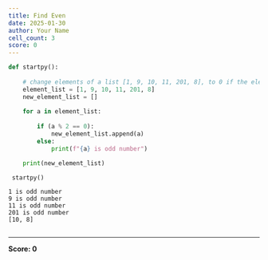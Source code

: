 ```yaml
---
title: Find Even
date: 2025-01-30
author: Your Name
cell_count: 3
score: 0
---
```


```python
def startpy():
    
    # change elements of a list [1, 9, 10, 11, 201, 8], to 0 if the element exceeds 20.
    element_list = [1, 9, 10, 11, 201, 8]
    new_element_list = []
    
    for a in element_list:
        
        if (a % 2 == 0):
            new_element_list.append(a)
        else:
            print(f"{a} is odd number")

    print(new_element_list)
```


```python
 startpy()
```

    1 is odd number
    9 is odd number
    11 is odd number
    201 is odd number
    [10, 8]



```python

```


---
**Score: 0**
